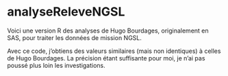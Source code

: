 # analyseReleveNGSL

Voici une version R des analyses de Hugo Bourdages, originalement en SAS, pour traiter les données de mission NGSL. 

Avec ce code, j’obtiens des valeurs similaires (mais non identiques) à celles de Hugo Bourdages. La précision étant suffisante pour moi, je n’ai pas poussé plus loin les investigations. 

